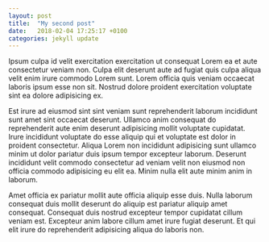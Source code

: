 ```yaml
---
layout: post
title:  "My second post"
date:   2018-02-04 17:25:17 +0100
categories: jekyll update
---
```

Ipsum culpa id velit exercitation exercitation ut consequat Lorem ea et aute consectetur veniam non. Culpa elit deserunt aute ad fugiat quis culpa aliqua velit enim irure commodo Lorem sunt. Lorem officia quis veniam occaecat laboris ipsum esse non sit. Nostrud dolore proident exercitation voluptate sint ea dolore adipisicing ex.

Est irure ad eiusmod sint sint veniam sunt reprehenderit laborum incididunt sunt amet sint occaecat deserunt. Ullamco anim consequat do reprehenderit aute enim deserunt adipisicing mollit voluptate cupidatat. Irure incididunt voluptate do esse aliquip qui et voluptate est dolor in proident consectetur. Aliqua Lorem non incididunt adipisicing sunt ullamco minim ut dolor pariatur duis ipsum tempor excepteur laborum. Deserunt incididunt velit commodo consectetur ad veniam velit non eiusmod non officia commodo adipisicing eu elit ea. Minim nulla elit aute minim anim in laborum.

Amet officia ex pariatur mollit aute officia aliquip esse duis. Nulla laborum consequat duis mollit deserunt do aliquip est pariatur aliquip amet consequat. Consequat duis nostrud excepteur tempor cupidatat cillum veniam est. Excepteur anim labore cillum amet irure fugiat deserunt. Et qui elit irure do reprehenderit adipisicing aliqua do laboris non.
